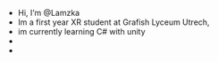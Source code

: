 - Hi, I’m @Lamzka
- Im a first year XR student at Grafish Lyceum Utrech,
- im currently learning C# with unity
- 
-  

<!---
Lamzka/Lamzka is a ✨ special ✨ repository because its `README.md` (this file) appears on your GitHub profile.
You can click the Preview link to take a look at your changes.
--->
